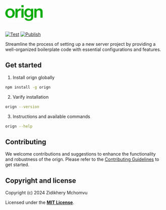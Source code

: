 <div>
<a href="https://www.npmjs.com/package/orign"> <img height="50px" src="assets/orign.svg"/> </a>
</div>

</br>
<div>

[![Test](https://github.com/zhid0399123/orign/actions/workflows/continue-integration.yml/badge.svg)](https://github.com/zhid0399123/orign/actions/workflows/continue-integration.yml)
[![Publish](https://github.com/zhid0399123/orign/actions/workflows/continue-deployment.yml/badge.svg)](https://github.com/zhid0399123/orign/actions/workflows/continue-deployment.yml) </br>

Streamline the process of setting up a new server project by providing a well-organized boilerplate code with essential configurations and features.

</div>


## Get started

1. Install orign globally

```bash
npm install -g orign
```

2. Varify installation

```bash
orign --version
```

3. Instructions and available commands

```bash
orign --help
```

## Contributing

We welcome contributions and suggestions to enhance the functionality and robustness of the orign. Please refer to the [Contributing Guidelines](https://github.com/zhid0399123/orign/blob/main/CONTRIBUTING.md) to get started.

## Copyright and license

Copyright (c) 2024 Zidikhery Mchomvu

Licensed under the **[MIT License](https://github.com/zhid0399123/orign/blob/main/LICENSE)**.
